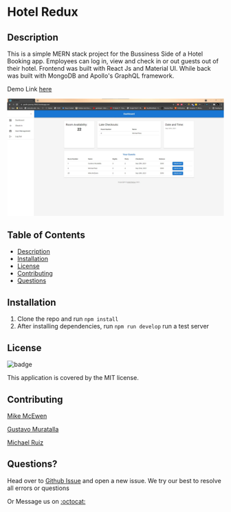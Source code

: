 # Hotel Redux

## Description
This is a simple MERN stack project for the Bussiness Side of a Hotel Booking app. Employees can log in, view and check in or out guests out of their hotel.
Frontend was built with React Js and Material UI. While back was built with MongoDB and Apollo's GraphQL framework.

Demo Link [here](https://pacific-journey-96922.herokuapp.com/)

![img](./client/src/assets/preview-img.jpg)


## Table of Contents
  - [Description](#description)
  - [Installation](#installation)
  - [License](#license)
  - [Contributing](#contributing)
  - [Questions](#questions)



## Installation
1. Clone the repo and run ```npm install```
2. After installing dependencies, run ```npm run develop``` run a test server

## License
![badge](https://img.shields.io/badge/license-MIT-brightgreen)

This application is covered by the MIT license. 

## Contributing
[Mike McEwen](https://github.com/mcewball13)

[Gustavo Muratalla](https://github.com/Teku-Guy)

[Michael Ruiz](https://github.com/Frostquill)

## Questions?
Head over to [Github Issue](https://github.com/mcewball13/hotel-redux/issues) and open a new issue. We try our best to resolve all errors or questions


Or Message us on [:octocat:](#contributing)